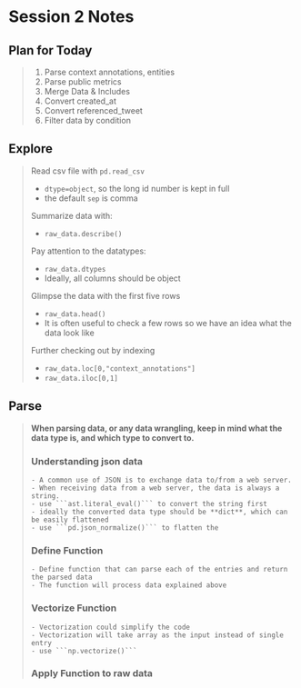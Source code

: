 # Session 2 Notes

## Plan for Today
> 1. Parse context annotations, entities
> 2. Parse public metrics
> 3. Merge Data & Includes
> 4. Convert created_at
> 5. Convert referenced_tweet
> 6. Filter data by condition

## Explore
> Read csv file with ```pd.read_csv```
>    - ```dtype=object```, so the long id number is kept in full
>    - the default ```sep``` is comma
>
> Summarize data with:
>    - ```raw_data.describe()```
>
> Pay attention to the datatypes:
>    - ```raw_data.dtypes```
>    - Ideally, all columns should be object
>
> Glimpse the data with the first five rows
>    - ```raw_data.head()```
>    - It is often useful to check a few rows so we have an idea what the data look like
>
> Further checking out by indexing
>    - ```raw_data.loc[0,"context_annotations"]```
>    - ```raw_data.iloc[0,1]```

## Parse
> **When parsing data, or any data wrangling, keep in mind what the data type is, and which type to convert to.**
> ### Understanding **json** data ###
>     - A common use of JSON is to exchange data to/from a web server.
>     - When receiving data from a web server, the data is always a string.
>     - use ```ast.literal_eval()``` to convert the string first
>     - ideally the converted data type should be **dict**, which can be easily flattened
>     - use ```pd.json_normalize()``` to flatten the
>
> ### Define Function ###
>     - Define function that can parse each of the entries and return the parsed data
>     - The function will process data explained above
>
> ### Vectorize Function ###
>     - Vectorization could simplify the code
>     - Vectorization will take array as the input instead of single entry
>     - use ```np.vectorize()```
>
> ### Apply Function to raw data ###
>
>
